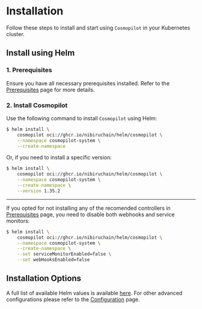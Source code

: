 # Installation

Follow these steps to install and start using `Cosmopilot` in your Kubernetes cluster.

## Install using Helm

### 1. Prerequisites

Ensure you have all necessary prerequisites installed. Refer to the [Prerequisites](01-prerequisites) page for more details.

### 2. Install Cosmopilot

Use the following command to install `Cosmopilot` using Helm:

```bash
$ helm install \
    cosmopilot oci://ghcr.io/nibiruchain/helm/cosmopilot \
    --namespace cosmopilot-system \
    --create-namespace
```

Or, if you need to install a specific version:

```bash
$ helm install \
    cosmopilot oci://ghcr.io/nibiruchain/helm/cosmopilot \
    --namespace cosmopilot-system \
    --create-namespace \
    --version 1.35.2
```

---

If you opted for not installing any of the recomended controllers in [Prerequisites](01-prerequisites) page, you need to disable both webhooks and service monitors:

```bash
$ helm install \
    cosmopilot oci://ghcr.io/nibiruchain/helm/cosmopilot \
    --namespace cosmopilot-system \
    --create-namespace \
    --set serviceMonitorEnabled=false \
    --set webHooksEnabled=false
```

## Installation Options

A full list of available Helm values is available [here](https://github.com/NibiruChain/cosmopilot/blob/main/helm/cosmopilot/values.yaml).
For other advanced configurations please refer to the [Configuration](03-configuration) page.

